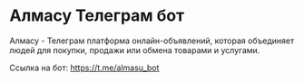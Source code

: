 # Алмасу Телеграм бот

Алмасу - Телеграм платформа онлайн-объявлений, которая объединяет людей для покупки, продажи или обмена товарами и услугами. 

Ссылка на бот: https://t.me/almasu_bot
